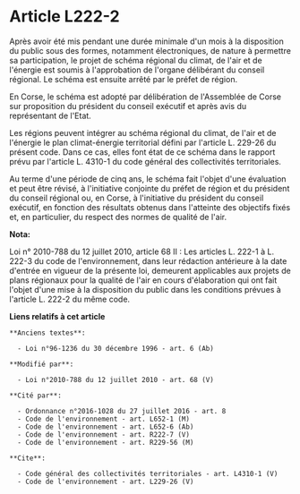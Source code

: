 # Article L222-2

Après avoir été mis pendant une durée minimale d'un mois à la disposition du public sous des formes, notamment électroniques,
de nature à permettre sa participation, le projet de schéma régional du climat, de l'air et de l'énergie est soumis à
l'approbation de l'organe délibérant du conseil régional. Le schéma est ensuite arrêté par le préfet de région. 

En Corse, le schéma est adopté par délibération de l'Assemblée de Corse sur proposition du président du conseil exécutif et
après avis du représentant de l'Etat. 

Les régions peuvent intégrer au schéma régional du climat, de l'air et de l'énergie le plan climat-énergie territorial défini
par l'article L. 229-26 du présent code. Dans ce cas, elles font état de ce schéma dans le rapport prévu par l'article L.
4310-1 du code général des collectivités territoriales. 

Au terme d'une période de cinq ans, le schéma fait l'objet d'une évaluation et peut être révisé, à l'initiative conjointe du
préfet de région et du président du conseil régional ou, en Corse, à l'initiative du président du conseil exécutif, en
fonction des résultats obtenus dans l'atteinte des objectifs fixés et, en particulier, du respect des normes de qualité de
l'air.

**Nota:**

Loi n° 2010-788 du 12 juillet 2010, article 68 II : Les articles L. 222-1 à L. 222-3 du code de l'environnement, dans leur
rédaction antérieure à la date d'entrée en vigueur de la présente loi, demeurent applicables aux projets de plans régionaux
pour la qualité de l'air en cours d'élaboration qui ont fait l'objet d'une mise à la disposition du public dans les
conditions prévues à l'article L. 222-2 du même code.

**Liens relatifs à cet article**

	**Anciens textes**:

	  - Loi n°96-1236 du 30 décembre 1996 - art. 6 (Ab)

	**Modifié par**:

	  - Loi n°2010-788 du 12 juillet 2010 - art. 68 (V)

	**Cité par**:

	  - Ordonnance n°2016-1028 du 27 juillet 2016 - art. 8
	  - Code de l'environnement - art. L652-1 (M)
	  - Code de l'environnement - art. L652-6 (Ab)
	  - Code de l'environnement - art. R222-7 (V)
	  - Code de l'environnement - art. R229-56 (M)

	**Cite**:

	  - Code général des collectivités territoriales - art. L4310-1 (V)
	  - Code de l'environnement - art. L229-26 (V)
